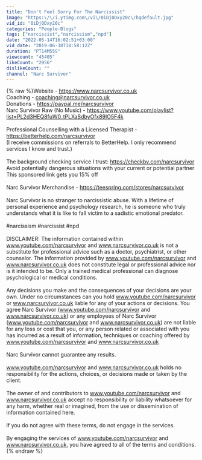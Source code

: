 ```yaml
---
title: "Don't Feel Sorry For The Narcissist"
image: "https:\/\/i.ytimg.com\/vi\/0iDj0Dxy20c\/hqdefault.jpg"
vid_id: "0iDj0Dxy20c"
categories: "People-Blogs"
tags: ["narcissist","narcissism","npd"]
date: "2022-05-14T16:02:51+03:00"
vid_date: "2019-06-30T18:58:12Z"
duration: "PT14M55S"
viewcount: "45405"
likeCount: "2956"
dislikeCount: ""
channel: "Narc Survivor"
---
```

{% raw %}Website - <a rel="nofollow" target="blank" href="https://www.narcsurvivor.co.uk">https://www.narcsurvivor.co.uk</a><br />Coaching - coaching@narcsurvivor.co.uk<br />Donations - <a rel="nofollow" target="blank" href="https://paypal.me/narcsurvivor">https://paypal.me/narcsurvivor</a><br />Narc Survivor Raw (No Music) - <a rel="nofollow" target="blank" href="https://www.youtube.com/playlist?list=PL2d3HEQ8fuW0_tPLXaSdbyOfx89lO5F4k">https://www.youtube.com/playlist?list=PL2d3HEQ8fuW0_tPLXaSdbyOfx89lO5F4k</a><br /><br />Professional Counselling with a Licensed Therapist - <a rel="nofollow" target="blank" href="https://betterhelp.com/narcsurvivor">https://betterhelp.com/narcsurvivor</a><br />(I receive commissions on referrals to BetterHelp. I only recommend services I know and trust.)<br /><br />The background checking service I trust: <a rel="nofollow" target="blank" href="https://checkbv.com/narcsurvivor">https://checkbv.com/narcsurvivor</a><br />Avoid potentially dangerous situations with your current or potential partner<br />This sponsored link gets you 15% off<br /><br />Narc Survivor Merchandise - <a rel="nofollow" target="blank" href="https://teespring.com/stores/narcsurvivor">https://teespring.com/stores/narcsurvivor</a><br /><br />Narc Survivor is no stranger to narcissistic abuse. With a lifetime of personal experience and psychology research, he is someone who truly understands what it is like to fall victim to a sadistic emotional predator.<br /> <br />#narcissism #narcissist #npd<br /><br />DISCLAIMER: The information contained within www.youtube.com/narcsurvivor and www.narcsurvivor.co.uk is not a substitute for professional advice such as a doctor, psychiatrist, or other counselor. The information provided by www.youtube.com/narcsurvivor and www.narcsurvivor.co.uk does not constitute legal or professional advice nor is it intended to be. Only a trained medical professional can diagnose psychological or medical conditions.<br /><br />Any decisions you make and the consequences of your decisions are your own. Under no circumstances can you hold www.youtube.com/narcsurvivor or www.narcsurvivor.co.uk liable for any of your actions or decisions. You agree Narc Survivor (www.youtube.com/narcsurvivor and www.narcsurvivor.co.uk) or any employees of Narc Survivor (www.youtube.com/narcsurvivor and www.narcsurvivor.co.uk) are not liable for any loss or cost that you, or any person related or associated with you has incurred as a result of information, techniques or coaching offered by www.youtube.com/narcsurvivor and www.narcsurvivor.co.uk<br /><br />Narc Survivor cannot guarantee any results.<br /><br />www.youtube.com/narcsurvivor and www.narcsurvivor.co.uk holds no responsibility for the actions, choices, or decisions made or taken by the client.<br /><br />The owner of and contributors to www.youtube.com/narcsurvivor and www.narcsurvivor.co.uk accept no responsibility or liability whatsoever for any harm, whether real or imagined, from the use or dissemination of information contained here. <br /><br />If you do not agree with these terms, do not engage in the services.<br /><br />By engaging the services of www.youtube.com/narcsurvivor and www.narcsurvivor.co.uk, you have agreed to all of the terms and conditions.{% endraw %}
